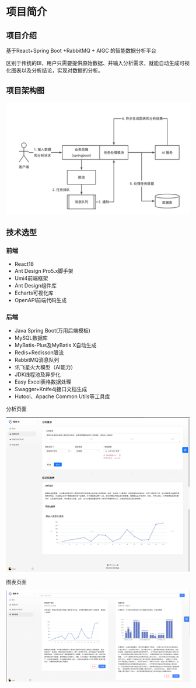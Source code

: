 # 项目简介

## 项目介绍

基于React+Spring Boot +RabbitMQ + AIGC 的智能数据分析平台

区别于传统的BI，用户只需要提供原始数据、并输入分析需求，就能自动生成可视化图表以及分析结论，实现对数据的分析。



## 项目架构图

![输入图片说明](doc/VTmhbaSkLosUirxhgdwcdtgintb.png)

## 技术选型

### 前端

- React18
- Ant Design Pro5.x脚手架
- Umi4前端框架
- Ant Design组件库
- Echarts可视化库
- OpenAPI前端代码生成

### 后端

- Java Spring Boot(万用后端模板)
- MySQL数据库
- MyBatis-Plus及MyBatis X自动生成
- Redis+Redisson限流
- RabbitMQ消息队列
- 讯飞星火大模型（AI能力）
- JDK线程池及异步化
- Easy Excel表格数据处理
- Swagger+Knife4j接口文档生成
- Hutool、Apache Common Utils等工具库



分析页面

![输入图片说明](doc/1699876463906.JPEG)



图表页面


![输入图片说明](doc/1699876601135.png)